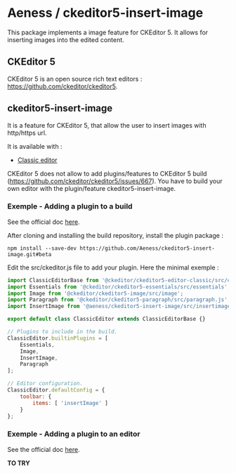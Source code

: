 # Aeness / ckeditor5-insert-image
This package implements a image feature for CKEditor 5. It allows for inserting images into the edited content.

##  CKEditor 5

CKEditor 5 is an open source rich text editors : https://github.com/ckeditor/ckeditor5.

##  ckeditor5-insert-image

It is a feature for CKEditor 5, that allow the user to insert images with http/https url.

It is available with :
- [Classic editor](https://ckeditor.com/docs/ckeditor5/latest/builds/guides/overview.html#classic-editor)

CKEditor 5 does not allow to add plugins/features to CKEditor 5 build (https://github.com/ckeditor/ckeditor5/issues/667).
You have to build your own editor with the plugin/feature ckeditor5-insert-image. 

### Exemple - Adding a plugin to a build

See the official doc [here](https://ckeditor.com/docs/ckeditor5/latest/builds/guides/integration/installing-plugins.html#adding-a-plugin-to-a-build).

After cloning and installing the build repository, install the plugin package :
```
npm install --save-dev https://github.com/Aeness/ckeditor5-insert-image.git#beta
```
Edit the src/ckeditor.js file to add your plugin. Here the minimal exemple :

```JavaScript
import ClassicEditorBase from '@ckeditor/ckeditor5-editor-classic/src/classiceditor';
import Essentials from '@ckeditor/ckeditor5-essentials/src/essentials';
import Image from '@ckeditor/ckeditor5-image/src/image';
import Paragraph from '@ckeditor/ckeditor5-paragraph/src/paragraph.js';
import InsertImage from '@aeness/ckeditor5-insert-image/src/insertimage';

export default class ClassicEditor extends ClassicEditorBase {}

// Plugins to include in the build.
ClassicEditor.builtinPlugins = [
	Essentials,
	Image,
	InsertImage,
	Paragraph
];

// Editor configuration.
ClassicEditor.defaultConfig = {
	toolbar: {
		items: [ 'insertImage' ]
	}
};
```

### Exemple - Adding a plugin to an editor

See the official doc [here](https://ckeditor.com/docs/ckeditor5/latest/builds/guides/integration/installing-plugins.html#adding-a-plugin-to-an-editor).

**TO TRY**
